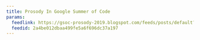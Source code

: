 ```yaml
---
title: Prosody In Google Summer of Code
params:
  feedlink: https://gsoc-prosody-2019.blogspot.com/feeds/posts/default?alt=rss
  feedid: 2a4be012dbaa499fe5a6f696dc37a197
---
```

